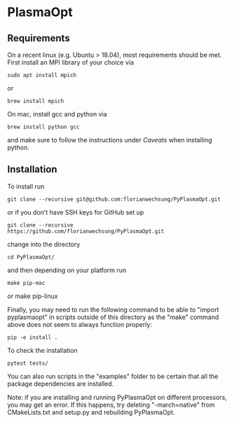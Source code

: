 # PlasmaOpt

## Requirements

On a recent linux (e.g. Ubuntu > 18.04), most requirements should be met.
First install an MPI library of your choice via
    
    sudo apt install mpich

or
    
    brew install mpich

On mac, install gcc and python via

    brew install python gcc

and make sure to follow the instructions under _Caveats_ when installing python.

## Installation

To install run

    git clone --recursive git@github.com:florianwechsung/PyPlasmaOpt.git

or if you don't have SSH keys for GitHub set up

    git clone --recursive https://github.com/florianwechsung/PyPlasmaOpt.git

change into the directory

    cd PyPlasmaOpt/

and then depending on your platform run 

    make pip-mac
or 
    make pip-linux

Finally, you may need to run the following command to be able to "import pyplasmaopt" in scripts outside of this directory as the "make" command above does not seem to always function properly: 

    pip -e install . 

To check the installation

    pytest tests/

You can also run scripts in the "examples" folder to be certain that all the package dependencies are installed. 

Note: if you are installing and running PyPlasmaOpt on different processors, you may get an error. If this happens, try deleting "-march=native" from CMakeLists.txt and setup.py and rebuilding PyPlasmaOpt.
